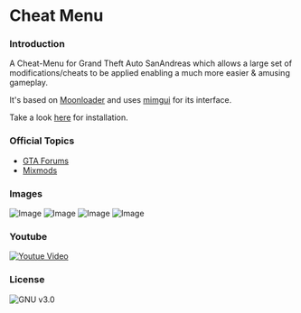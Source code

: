 # Cheat Menu

### Introduction

A Cheat-Menu for Grand Theft Auto SanAndreas which allows a large set of modifications/cheats to be applied enabling a much more easier & amusing gameplay.

It's based on [Moonloader](https://gtaforums.com/topic/890987-moonloader/) and uses [mimgui](https://github.com/THE-FYP/mimgui) for its interface.

Take a look [here](https://github.com/inanahammad/Cheat-Menu/wiki/Installation) for installation.
### Official Topics

- [GTA Forums](https://gtaforums.com/topic/930023-mooncheat-menu/)
- [Mixmods](https://forum.mixmods.com.br/f5-scripts-codigos/t1777-lua-cheat-menu)


### Images
![Image](https://i.imgur.com/zY2ij0V.jpg)
![Image](https://i.imgur.com/YLSjCQM.jpg)
![Image](https://i.imgur.com/tz4FsNj.jpg)
![Image](https://i.imgur.com/9JWR9fa.jpg)


### Youtube
[![Youtue Video](https://img.youtube.com/vi/XF1bhn74s2M/0.jpg)](https://www.youtube.com/watch?v=XF1bhn74s2M)


### License
![GNU v3.0](https://img.shields.io/badge/license-GNU-blue.svg?style=flat)

 
